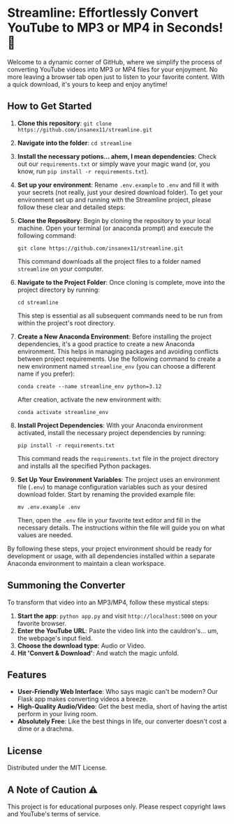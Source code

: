 
# Streamline: Effortlessly Convert YouTube to MP3 or MP4 in Seconds!🎵
Welcome to a dynamic corner of GitHub, where we simplify the process of converting YouTube videos into MP3 or MP4 files for your enjoyment. No more leaving a browser tab open just to listen to your favorite content. With a quick download, it's yours to keep and enjoy anytime!

## How to Get Started

1. **Clone this repository**: `git clone https://github.com/insanex11/streamline.git`
2. **Navigate into the folder**: `cd streamline`
3. **Install the necessary potions... ahem, I mean dependencies**: Check out our `requirements.txt` or simply wave your magic wand (or, you know, run `pip install -r requirements.txt`).
4. **Set up your environment**: Rename `.env.example` to `.env` and fill it with your secrets (not really, just your desired download folder).
To get your environment set up and running with the Streamline project, please follow these clear and detailed steps:

1. **Clone the Repository**: Begin by cloning the repository to your local machine. Open your terminal (or anaconda prompt) and execute the following command:
   ```
   git clone https://github.com/insanex11/streamline.git
   ```
   This command downloads all the project files to a folder named `streamline` on your computer.

2. **Navigate to the Project Folder**: Once cloning is complete, move into the project directory by running:
   ```
   cd streamline
   ```
   This step is essential as all subsequent commands need to be run from within the project's root directory.

3. **Create a New Anaconda Environment**: Before installing the project dependencies, it's a good practice to create a new Anaconda environment. This helps in managing packages and avoiding conflicts between project requirements. Use the following command to create a new environment named `streamline_env` (you can choose a different name if you prefer):
   ```
   conda create --name streamline_env python=3.12
   ```
   After creation, activate the new environment with:
   ```
   conda activate streamline_env
   ```

4. **Install Project Dependencies**: With your Anaconda environment activated, install the necessary project dependencies by running:
   ```
   pip install -r requirements.txt
   ```
   This command reads the `requirements.txt` file in the project directory and installs all the specified Python packages.

5. **Set Up Your Environment Variables**: The project uses an environment file (`.env`) to manage configuration variables such as your desired download folder. Start by renaming the provided example file:
   ```
   mv .env.example .env
   ```
   Then, open the `.env` file in your favorite text editor and fill in the necessary details. The instructions within the file will guide you on what values are needed.

By following these steps, your project environment should be ready for development or usage, with all dependencies installed within a separate Anaconda environment to maintain a clean workspace.

## Summoning the Converter

To transform that video into an MP3/MP4, follow these mystical steps:
1. **Start the app**: `python app.py` and visit `http://localhost:5000` on your favorite browser.
2. **Enter the YouTube URL**: Paste the video link into the cauldron's... um, the webpage's input field.
3. **Choose the download type**: Audio or Video.
4. **Hit 'Convert & Download'**: And watch the magic unfold.

## Features

- **User-Friendly Web Interface**: Who says magic can't be modern? Our Flask app makes converting videos a breeze.
- **High-Quality Audio/Video**: Get the best media, short of having the artist perform in your living room.
- **Absolutely Free**: Like the best things in life, our converter doesn't cost a dime or a drachma.

## License

Distributed under the MIT License.

## A Note of Caution ⚠️

This project is for educational purposes only. Please respect copyright laws and YouTube's terms of service.
